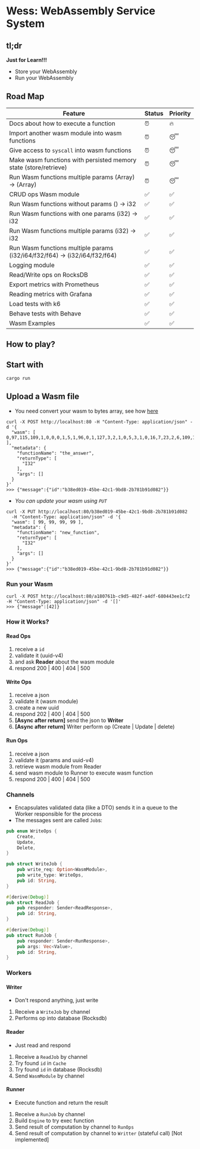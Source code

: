 # Wess: WebAssembly Service System

## tl;dr

**Just for Learn!!!**

- Store your WebAssembly
- Run your WebAssembly

## Road Map

| Feature                                                                   | Status | Priority |
|---------------------------------------------------------------------------|--------|----------|
| Docs about how to execute a function                                      | ⏰      | 🔥       |
| Import another wasm module into wasm functions                            | ⏰      | 😴       |
| Give access to `syscall` into wasm functions                              | ⏰      | 😴       |
| Make wasm functions with persisted memory state (store/retrieve)          | ⏰      | 😴       |
| Run Wasm functions multiple params (Array<T>) -> (Array<T>)               | ⏰      | 😴       |
| CRUD ops Wasm module                                                      | ✅      | ✅        |
| Run Wasm functions without params () -> i32                               | ✅      | ✅        |
| Run Wasm functions with one params (i32) -> i32                           | ✅      | ✅        |
| Run Wasm functions multiple params (i32) -> i32                           | ✅      | ✅        |
| Run Wasm functions multiple params (i32/i64/f32/f64) -> (i32/i64/f32/f64) | ✅      | ✅        |
| Logging module                                                            | ✅      | ✅        |
| Read/Write ops on RocksDB                                                 | ✅      | ✅        |
| Export metrics with Prometheus                                            | ✅      | ✅        |
| Reading metrics with Grafana                                              | ✅      | ✅        |
| Load tests with k6                                                        | ✅      | ✅        |
| Behave tests with Behave                                                  | ✅      | ✅        |
| Wasm Examples                                                             | ✅      | ✅        |

## How to play?

## Start with

```
cargo run
```

## Upload a Wasm file

- You need convert your wasm to bytes array, see how [here](./wasm/README.md)

```
curl -X POST http://localhost:80 -H "Content-Type: application/json" -d '{
  "wasm": [ 0,97,115,109,1,0,0,0,1,5,1,96,0,1,127,3,2,1,0,5,3,1,0,16,7,23,2,6,109,101,109,111,114,121,2,0,10,116,104,101,95,97,110,115,119,101,114,0,0,10,6,1,4,0,65,42,11,0,35,4,110,97,109,101,1,28,1,0,25,116,104,101,95,97,110,115,119,101,114,46,99,111,109,109,97,110,100,95,101,120,112,111,114,116,0,104,9,112,114,111,100,117,99,101,114,115,2,8,108,97,110,103,117,97,103,101,1,4,82,117,115,116,0,12,112,114,111,99,101,115,115,101,100,45,98,121,3,5,114,117,115,116,99,29,49,46,54,56,46,49,32,40,56,52,54,48,99,97,56,50,51,32,50,48,50,51,45,48,51,45,50,48,41,5,99,108,97,110,103,6,49,53,46,48,46,54,6,119,97,108,114,117,115,6,48,46,49,57,46,48,0,30,15,116,97,114,103,101,116,95,102,101,97,116,117,114,101,115,1,43,11,98,117,108,107,45,109,101,109,111,114,121 ],
  "metadata": {
    "functionName": "the_answer",
    "returnType": [
      "I32"
    ],
    "args": []
  }
}'
>>> {"message":{"id":"b38ed019-45be-42c1-9bd8-2b781b91d082"}}
```

- *You can update your wasm using `PUT`*

```
curl -X PUT http://localhost:80/b38ed019-45be-42c1-9bd8-2b781b91d082
  -H "Content-Type: application/json" -d '{
  "wasm": [ 99, 99, 99, 99 ],
  "metadata": {
    "functionName": "new_function",
    "returnType": [
      "I32"
    ],
    "args": []
  }
}'
>>> {"message":{"id":"b38ed019-45be-42c1-9bd8-2b781b91d082"}}
```


### Run your Wasm

```
curl -X POST http://localhost:80/a180761b-c9d5-482f-a4df-680443ee1cf2 -H "Content-Type: application/json" -d '[]'
>>> {"message":[42]}
```


### How it Works?

#### Read Ops

1. receive a `id`
2. validate it (uuid-v4)
3. and ask **Reader** about the wasm module
4. respond 200 | 400 | 404 | 500


#### Write Ops

1. receive a json
2. validate it (wasm module)
3. create a new uuid
4. respond 202 | 400 | 404 | 500
5. **[Async after return]** send the json to **Writer**
6. **[Async after return]** Writer perform op (Create | Update | delete)


#### Run Ops

1. receive a json
2. validate it (params and uuid-v4)
3. retrieve wasm module from Reader
4. send wasm module to Runner to execute wasm function
5. respond 200 | 400 | 404 | 500


### Channels

- Encapsulates validated data (like a DTO) sends it in a queue to the Worker responsible for the process
- The messages sent are called `Job`s:

```rust
pub enum WriteOps {
    Create,
    Update,
    Delete,
}

pub struct WriteJob {
    pub write_req: Option<WasmModule>,
    pub write_type: WriteOps,
    pub id: String,
}
```

```rust
#[derive(Debug)]
pub struct ReadJob {
    pub responder: Sender<ReadResponse>,
    pub id: String,
}
```

```rust
#[derive(Debug)]
pub struct RunJob {
    pub responder: Sender<RunResponse>,
    pub args: Vec<Value>,
    pub id: String,
}
```

### Workers

#### Writer

- Don't respond anything, just write

1. Receive a `WriteJob` by channel
2. Performs op into database (Rocksdb)


#### Reader


- Just read and respond

1. Receive a `ReadJob` by channel
2. Try found `id` in `Cache`
3. Try found `id` in database (Rocksdb)
4. Send `WasmModule` by channel


#### Runner


- Execute function and return the result

1. Receive a `RunJob` by channel
2. Build `Engine` to try exec function
3. Send result of computation by channel to `RunOps`
4. Send result of computation by channel to `Writter` (stateful call) [Not implemented]

